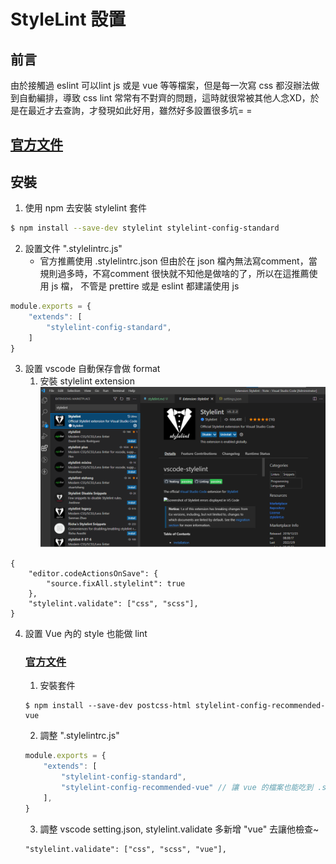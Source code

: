 # StyleLint 設置

## 前言
由於接觸過 eslint 可以lint js 或是 vue 等等檔案，但是每一次寫 css 都沒辦法做到自動編排，導致 css lint 常常有不對齊的問題，這時就很常被其他人念XD，於是在最近才去查詢，才發現如此好用，雖然好多設置很多坑= =

## [官方文件](https://stylelint.io/)

## 安裝
 
1. 使用 npm 去安裝 stylelint 套件
```bash
$ npm install --save-dev stylelint stylelint-config-standard
```

2. 設置文件 ".stylelintrc.js"
    * 官方推薦使用 .stylelintrc.json 但由於在 json 檔內無法寫comment，當規則過多時，不寫comment 很快就不知他是做啥的了，所以在這推薦使用 js 檔， 不管是 prettire 或是 eslint 都建議使用 js 
```js
module.exports = {
    "extends": [
        "stylelint-config-standard",
    ]
} 
```

3. 設置 vscode 自動保存會做 format
    1. 安裝 stylelint extension
    ![stylelint](./2022-05-20-stylelint.png)
```
{
    "editor.codeActionsOnSave": {
        "source.fixAll.stylelint": true
    },
    "stylelint.validate": ["css", "scss"],
}
```

4. 設置 Vue 內的 style 也能做 lint
    ### [官方文件](https://github.com/ota-meshi/stylelint-config-recommended-vue)

    1. 安裝套件
    
    ```
    $ npm install --save-dev postcss-html stylelint-config-recommended-vue
    ```

    2. 調整 ".stylelintrc.js"

    ```js
    module.exports = {
        "extends": [
            "stylelint-config-standard",
            "stylelint-config-recommended-vue" // 讓 vue 的檔案也能吃到 .stylelint
        ],
    } 
    ```

    3. 調整 vscode setting.json, stylelint.validate 多新增 "vue" 去讓他檢查~

    ```
    "stylelint.validate": ["css", "scss", "vue"],
    ```